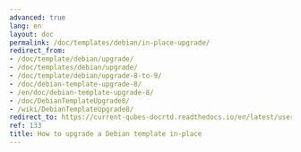 ```yaml
---
advanced: true
lang: en
layout: doc
permalink: /doc/templates/debian/in-place-upgrade/
redirect_from:
- /doc/template/debian/upgrade/
- /doc/templates/debian/upgrade/
- /doc/template/debian/upgrade-8-to-9/
- /doc/debian-template-upgrade-8/
- /en/doc/debian-template-upgrade-8/
- /doc/DebianTemplateUpgrade8/
- /wiki/DebianTemplateUpgrade8/
redirect_to: https://current-qubes-docrtd.readthedocs.io/en/latest/user/templates/debian/debian-upgrade.html
ref: 133
title: How to upgrade a Debian template in-place
---
```

